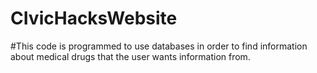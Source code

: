 # CIvicHacksWebsite
#This code is programmed to use databases in order to find information about medical drugs that the user wants information from. 
